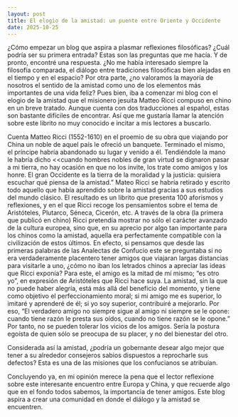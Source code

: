 ```yaml
---
layout: post
title: El elogio de la amistad: un puente entre Oriente y Occidente
date: 2025-10-25
---
```


¿Cómo empezar un blog que aspira a plasmar reflexiones filosóficas? ¿Cuál podría ser su primera entrada? Estas son las preguntas que me hacía. Y de pronto, encontré una respuesta. ¿No me había interesado siempre la filosofía comparada, el diálogo entre tradiciones filosóficas bien alejadas en el tiempo y en el espacio? Por otra parte, ¿no valoramos la mayoría de nosotros el sentido de la amistad como uno de los elementos más importantes de una vida feliz? Pues bien, iba a comenzar mi blog con el elogio de la amistad que el misionero jesuita Matteo Ricci compuso en chino en un breve tratado. Aunque cuenta con dos traducciones al español, estas son bastante difíciles de encontrar. Así que me gustaría llamar la atención sobre este librito no muy conocido e incitar a mis lectores a buscarlo.

Cuenta Matteo Ricci (1552-1610) en el proemio de su obra que viajando por China un noble de aquel país le ofreció un banquete. Terminado el mismo, el príncipe habría abandonado su lugar y venido a él. Tendiéndole la mano le habría dicho <<cuando hombres nobles de gran virtud se dignaron pasar a mi tierra, no hay ocasión en que no los invite, los trate como amigos y los honre. El gran Occidente es la tierra de la moralidad y la justicia: quisiera escuchar qué piensa de la amistad.” Mateo Ricci se habría retirado y escrito todo aquello que había aprendido sobre la amistad gracias a sus estudios del mundo clásico. El resultado es un librito que presenta 100 aforismos y reflexiones, y en el que Ricci recoge los pensamientos sobre el tema de Aristóteles, Plutarco, Séneca, Cicerón, etc. A través de la obra (la primera que publicó en chino) Ricci pretendía mostrar no sólo el carácter avanzado de la cultura europea, sino que, en su aprecio por algo tan importante para los chinos como la amistad, aquella era perfectamente compatible con la civilización de estos últimos. En efecto, si pensamos que desde las primeras palabras de las Analectas de Confucio este se preguntaba si no era verdaderamente placentero tener amigos que viajaran largas distancias para visitarle a uno, ¿cómo no iban los letrados chinos a apreciar las ideas que Ricci exponía? Para este, el amigo es la mitad de mí mismo; “es otro yo”, en expresión de Aristóteles que Ricci hace suya. La amistad, sin la que no puede haber alegría, está más allá del beneficio del momento, y tiene como objetivo el perfeccionamiento moral; si mi amigo me es superior, lo imitaré y aprenderé de él; si yo soy superior, contribuiré a mejorarlo. Por eso, “El verdadero amigo no siempre sigue al amigo ni siempre se le opone: cuando tiene razón le presta sus oídos, cuando no tiene razón se le opone.” Por tanto, no se pueden tolerar los vicios de los amigos. Sería la postura egoísta de quien sólo se preocupa de su placer, y no del bienestar del otro.

Considerada así la amistad, ¿podría un gobernante desear algo mejor que tener a su alrededor consejeros sabios dispuestos a reprocharle sus defectos? Esta es una de las misiones que los confucianos se atribuían. 

Concluyendo ya, en mi opinión merece la pena que el lector reflexione sobre este interesante encuentro entre Europa y China, y que recuerde algo que en el fondo todos sabemos, la importancia de tener amigos. Este blog aspira a crear una comunidad en donde el diálogo y la amistad se encuentren.
